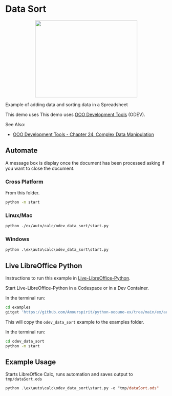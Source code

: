 # Data Sort

<p align="center">
<img src="https://user-images.githubusercontent.com/4193389/204033934-8585c854-7203-41fa-a0cc-7b9232cc700a.png" width="319" height="240">
</p>

Example of adding data and sorting data in a Spreadsheet

This demo uses This demo uses [OOO Development Tools] (ODEV).

See Also:

- [OOO Development Tools - Chapter 24. Complex Data Manipulation](https://python-ooo-dev-tools.readthedocs.io/en/latest/odev/part4/chapter24.html)

## Automate

A message box is display once the document has been processed asking if you want to close the document.

### Cross Platform

From this folder.

```sh
python -m start
```

### Linux/Mac

```sh
python ./ex/auto/calc/odev_data_sort/start.py
```

### Windows

```ps
python .\ex\auto\calc\odev_data_sort\start.py
```

## Live LibreOffice Python

Instructions to run this example in [Live-LibreOffice-Python](https://github.com/Amourspirit/live-libreoffice-python).

Start Live-LibreOffice-Python in a Codespace or in a Dev Container.

In the terminal run:

```bash
cd examples
gitget 'https://github.com/Amourspirit/python-ooouno-ex/tree/main/ex/auto/calc/odev_data_sort'
```

This will copy the `odev_data_sort` example to the examples folder.

In the terminal run:

```bash
cd odev_data_sort
python -m start
```

## Example Usage

Starts LibreOffice Calc, runs automation and saves output to `tmp/dataSort.ods`

```ps
python .\ex\auto\calc\odev_data_sort\start.py -o "tmp/dataSort.ods"
```

[OOO Development Tools]: https://python-ooo-dev-tools.readthedocs.io/en/latest/
